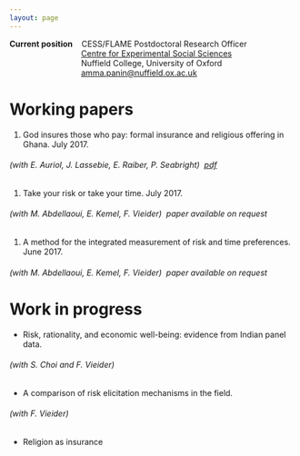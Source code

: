```yaml
---
layout: page
---
```




**Current position**  &nbsp;&nbsp;  CESS/FLAME Postdoctoral Research Officer<br>
&nbsp;&nbsp;&nbsp;&nbsp;&nbsp;&nbsp;&nbsp;&nbsp;&nbsp;&nbsp;&nbsp;&nbsp;&nbsp;&nbsp;&nbsp;&nbsp;&nbsp;&nbsp;&nbsp;&nbsp;&nbsp;&nbsp;&nbsp;&nbsp;&nbsp;&nbsp;&nbsp;&nbsp;&nbsp;&nbsp;&nbsp;&nbsp;[Centre for Experimental Social Sciences](https://cess-nuffield.nuff.ox.ac.uk/)<br>
&nbsp;&nbsp;&nbsp;&nbsp;&nbsp;&nbsp;&nbsp;&nbsp;&nbsp;&nbsp;&nbsp;&nbsp;&nbsp;&nbsp;&nbsp;&nbsp;&nbsp;&nbsp;&nbsp;&nbsp;&nbsp;&nbsp;&nbsp;&nbsp;&nbsp;&nbsp;&nbsp;&nbsp;&nbsp;&nbsp;&nbsp;&nbsp;Nuffield
College, University of Oxford<br>
&nbsp;&nbsp;&nbsp;&nbsp;&nbsp;&nbsp;&nbsp;&nbsp;&nbsp;&nbsp;&nbsp;&nbsp;&nbsp;&nbsp;&nbsp;&nbsp;&nbsp;&nbsp;&nbsp;&nbsp;&nbsp;&nbsp;&nbsp;&nbsp;&nbsp;&nbsp;&nbsp;&nbsp;&nbsp;&nbsp;&nbsp;&nbsp;amma.panin@nuffield.ox.ac.uk

# Working papers


1. God insures those who pay: formal insurance and religious offering
in Ghana. July 2017.
###### (with E. Auriol, J. Lassebie, E. Raiber, P. Seabright) &nbsp;*[pdf](assets/god_insures.pdf)*

1. Take your risk or take your time. July 2017.
###### (with M. Abdellaoui, E. Kemel, F. Vieider) &nbsp;*paper available on request*

1. A method for the integrated measurement of risk and time
preferences. June 2017.
###### (with M. Abdellaoui, E. Kemel, F. Vieider) &nbsp;*paper available on request*

# Work in progress

* Risk, rationality, and economic well-being: evidence from Indian
panel data.
###### (with S. Choi and F. Vieider)

* A comparison of risk elicitation mechanisms in the field.
###### (with F. Vieider)

* Religion as insurance



<!-- <head> -->
<!-- 	<meta charset="utf-8" /> -->
<!-- 	<meta name="generator" content="R package animation 2.3"> -->
<!-- 	<title>Animations Using the R Language</title> -->
<!-- 	<link rel="stylesheet" href="css/reset.css" /> -->
<!-- 	<link rel="stylesheet" href="css/styles.css" /> -->
<!-- 	<link rel="stylesheet" href="css/scianimator.css" /> -->
<!--   <link rel="stylesheet" href="http://yandex.st/highlightjs/7.3/styles/github.min.css"> -->

<!-- 	<script src="js/jquery-1.4.4.min.js"></script> -->
<!-- 	<script src="js/jquery.scianimator.min.js"></script> -->
<!--   <script type="text/javascript" src="http://yandex.st/highlightjs/7.3/highlight.min.js"></script> -->
<!--   <script type="text/javascript" src="http://yandex.st/highlightjs/7.3/languages/r.min.js"></script> -->
<!--   <script>hljs.initHighlightingOnLoad();</script> -->

<!-- </head> -->
<!-- <body> -->

<!-- <div class="posts"> -->
<!-- </br> -->
<!-- </div> -->

<!-- <div class="scianimator"><div id="Rplot" style="display: inline-block;"></div></div> -->
<!-- <script src="js/Rplot.js"></script> -->

<!-- </body> -->

